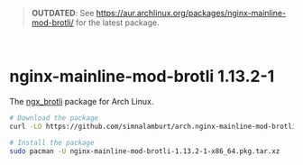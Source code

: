 > **OUTDATED**: See https://aur.archlinux.org/packages/nginx-mainline-mod-brotli/ for the latest package.

&nbsp;

nginx-mainline-mod-brotli 1.13.2-1
========
The [ngx_brotli](https://github.com/google/ngx_brotli) package for Arch Linux.

```bash
# Download the package
curl -LO https://github.com/simnalamburt/arch.nginx-mainline-mod-brotli/releases/download/v1.13.2-1/nginx-mainline-mod-brotli-1.13.2-1-x86_64.pkg.tar.xz

# Install the package
sudo pacman -U nginx-mainline-mod-brotli-1.13.2-1-x86_64.pkg.tar.xz
```
